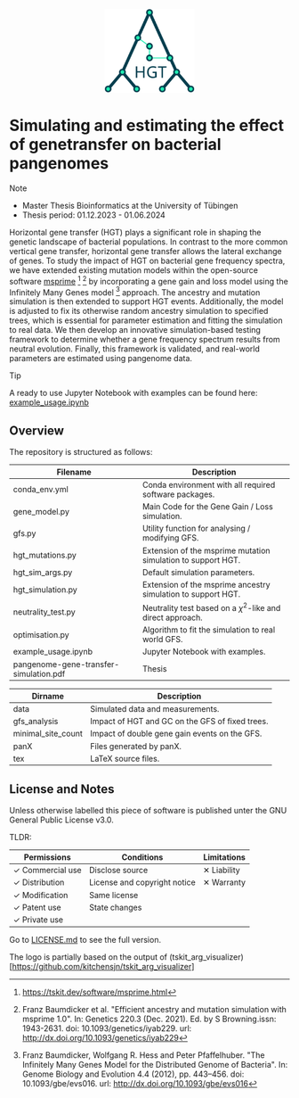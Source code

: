 
<p align="center">
<img src="logo.svg" alt="logo" height=150>
</p>

# Simulating and estimating the effect of genetransfer on bacterial pangenomes


> [!NOTE]
> - Master Thesis Bioinformatics at the University of Tübingen
> - Thesis period: 01.12.2023 - 01.06.2024

Horizontal gene transfer (HGT) plays a significant role in shaping the genetic landscape of bacterial populations.
In contrast to the more common vertical gene transfer, horizontal gene transfer allows the lateral exchange of genes.
To study the impact of HGT on bacterial gene frequency spectra, we have extended existing mutation models within the open-source software [msprime](https://github.com/tskit-dev/msprime) [^1] [^2] by
incorporating a gene gain and loss model using the Infinitely Many Genes model [^3] approach.
The ancestry and mutation simulation is then extended to support HGT events.
Additionally, the model is adjusted to fix its otherwise random ancestry simulation to specified trees, which is essential for parameter estimation and fitting the simulation to real data.
We then develop an innovative simulation-based testing framework to determine whether a gene frequency spectrum results from neutral evolution.
Finally, this framework is validated, and real-world parameters are estimated using pangenome data.

> [!TIP]
> A ready to use Jupyter Notebook with examples can be found here: [example_usage.ipynb](https://github.com/not-a-feature/pangenome-gene-transfer-simulation/blob/main/example_usage.ipynb)

## Overview
The repository is structured as follows:


| Filename                               | Description                                                   |
| -------------------------------------- | ------------------------------------------------------------- |
| conda_env.yml                          | Conda environment with all required software packages.       |
| gene_model.py                          | Main Code for the Gene Gain / Loss simulation.                |
| gfs.py                                 | Utility function for analysing / modifying GFS.               |
| hgt_mutations.py                       | Extension of the msprime mutation simulation to support HGT.  |
| hgt_sim_args.py                        | Default simulation parameters.                                |
| hgt_simulation.py                      | Extension of the msprime ancestry simulation to support HGT.  |
| neutrality_test.py                     | Neutrality test based on a $\chi^2$-like and direct approach. |
| optimisation.py                        | Algorithm to fit the simulation to real world GFS.            |
| example_usage.ipynb                    | Jupyter Notebook with examples.                               |
| pangenome-gene-transfer-simulation.pdf | Thesis                                                        |


| Dirname            | Description                                     |
| ------------------ | ----------------------------------------------- |
| data               | Simulated data and measurements.                |
| gfs_analysis       | Impact of HGT and GC on the GFS of fixed trees. |
| minimal_site_count | Impact of double gene gain events on the GFS.   |
| panX               | Files generated by panX.                        |
| tex                | LaTeX source files.                             |

## License and Notes
Unless otherwise labelled this piece of software is published unter the GNU General Public License v3.0.

TLDR:

| Permissions      | Conditions                   | Limitations |
| ---------------- | ---------------------------- | ----------- |
| ✓ Commercial use | Disclose source              | ✕ Liability |
| ✓ Distribution   | License and copyright notice | ✕ Warranty  |
| ✓ Modification   | Same license                 |             |
| ✓ Patent use     | State changes                |             |
| ✓ Private use    |                              |             |

Go to [LICENSE.md](https://github.com/not-a-feature/pangenome-gene-transfer-simulation/blob/main/LICENSE) to see the full version.

The logo is partially based on the output of (tskit_arg_visualizer)[https://github.com/kitchensjn/tskit_arg_visualizer]

[^1]: https://tskit.dev/software/msprime.html
[^2]: Franz Baumdicker et al. "Efficient ancestry and mutation simulation with msprime 1.0".
      In: Genetics 220.3 (Dec. 2021). Ed. by S Browning.issn: 1943-2631. doi: 10.1093/genetics/iyab229.
      url: http://dx.doi.org/10.1093/genetics/iyab229
[^3]: Franz Baumdicker, Wolfgang R. Hess and Peter Pfaffelhuber. "The Infinitely Many Genes Model for the Distributed Genome of Bacteria".
      In: Genome Biology and Evolution 4.4 (2012), pp. 443–456. doi: 10.1093/gbe/evs016.
      url: http://dx.doi.org/10.1093/gbe/evs016
